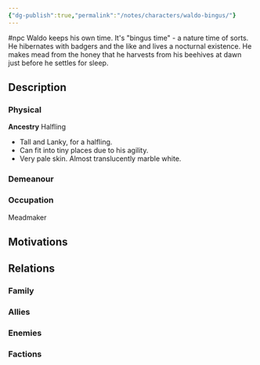 ```yaml
---
{"dg-publish":true,"permalink":"/notes/characters/waldo-bingus/"}
---
```


#npc 
Waldo keeps his own time. It's "bingus time" -  a nature time of sorts. He hibernates with badgers and the like and lives a nocturnal existence. He makes mead from the honey that he harvests from his beehives at dawn just before he settles for sleep. 
## Description
### Physical
**Ancestry** Halfling
- Tall and Lanky, for a halfling. 
- Can fit into tiny places due to his agility.
- Very pale skin. Almost translucently marble white.



### Demeanour

### Occupation
Meadmaker

## Motivations


## Relations
### Family
### Allies
### Enemies
### Factions

